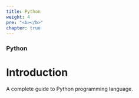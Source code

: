 ```yaml
---
title: Python
weight: 4
pre: "<b></b>"
chapter: true
---
```


### Python

# Introduction

A complete guide to Python programming language.